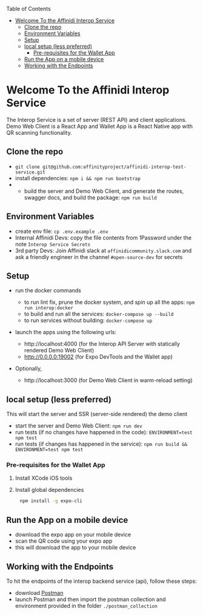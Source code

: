Table of Contents
- [Welcome To the Affinidi Interop Service](#welcome-to-the-affinidi-interop-service)
  - [Clone the repo](#clone-the-repo)
  - [Environment Variables](#environment-variables)
  - [Setup](#setup)
  - [local setup (less preferred)](#local-setup-less-preferred)
    - [Pre-requisites for the Wallet App](#pre-requisites-for-the-wallet-app)
  - [Run the App on a mobile device](#run-the-app-on-a-mobile-device)
  - [Working with the Endpoints](#working-with-the-endpoints)



# Welcome To the Affinidi Interop Service
The Interop Service is a set of server (REST API) and client applications. Demo Web Client is a React App and Wallet App is a React Native app with QR scanning functionality. 

## Clone the repo
- `git clone git@github.com:affinityproject/affinidi-interop-test-service.git`
- install dependencies: `npm i && npm run bootstrap`
- - build the server and Demo Web Client, and generate the routes, swagger docs, and build the package: `npm run build`


## Environment Variables
- create env file: `cp .env.example .env`
- Internal Affinidi Devs: copy the file contents from 1Password under the note `Interop Service Secrets`
- 3rd party Devs: Join Affinidi slack at `affinidicommunity.slack.com` and ask a friendly engineer in the channel `#open-source-dev` for secrets

## Setup
- run the docker commands
  - to run lint fix, prune the docker system, and spin up all the apps: `npm run interop:docker`
  - to build and run all the services: `docker-compose up --build`
  - to run services without building: `docker-compose up`
- launch the apps using the following urls:
  - http://localhost:4000 (for the Interop API Server with statically rendered Demo Web Client)
  - http://0.0.0.0:19002 (for Expo DevTools and the Wallet app)
  
- Optionally,
  - http://localhost:3000 (for Demo Web Client in warm-reload setting)


## local setup (less preferred)
This will start the server and SSR (server-side rendered) the demo client
- start the server and Demo Web Client: `npm run dev`
- run tests (if no changes have happened in the code): `ENVIRONMENT=test npm test`
- run tests (if changes has happened in the service): `npm run build && ENVIRONMENT=test npm test`

### Pre-requisites for the Wallet App

1. Install XCode iOS tools

2. Install global dependencies

```bash
	 npm install -g expo-cli
```

## Run the App on a mobile device
- download the expo app on your mobile device
- scan the QR code using your expo app
- this will download the app to your mobile device 
  

## Working with the Endpoints
To hit the endpoints of the interop backend service (api), follow these steps:
- download [Postman](https://www.postman.com/) 
- launch Postman and then import the postman collection and environment provided in the folder `./postman_collection` 
